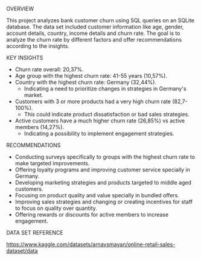 OVERVIEW

This project analyzes bank customer churn using SQL queries on an SQLite database. The data set included customer information like age, gender, account details, country, income details and churn rate. The goal is to analyze the churn rate by different factors and offer recommendations according to the insights. 

KEY INSIGHTS
- Churn rate overall: 20,37%.
- Age group with the highest churn rate: 41-55 years (10,57%).
- Country with the highest churn rate: Germany (32,44%).
    - Indicating a need to prioritize changes in strategies in Germany's market.
- Customers with 3 or more products had a very high churn rate (82,7-100%).
    - This could indicate product dissatisfaction or bad sales strategies.
- Active customers have a much higher churn rate (26,85%) vs active members (14,27%).
    - Indicating a possibility to implement engagement strategies.

RECOMMENDATIONS
- Conducting surveys specifically to groups with the highest churn rate to make targeted improvements.
- Offering loyalty programs and improving customer service specially in Germany.
- Developing marketing strategies and products targeted to middle aged customers.
- Focusing on product quality and value specially in bundled offers.
- Improving sales strategies and changing or creating incentives for staff to focus on quality over quantity. 
- Offering rewards or discounts for active members to increase engagement. 


DATA SET REFERENCE

https://www.kaggle.com/datasets/arnavsmayan/online-retail-sales-dataset/data
